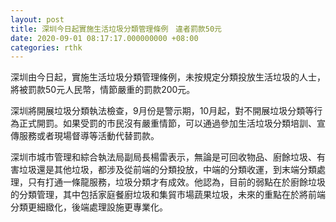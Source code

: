 ```yaml
---
layout: post
title: 深圳今日起實施生活垃圾分類管理條例　違者罰款50元
date: 2020-09-01 08:17:17.000000000 +08:00
categories: rthk
---
```


深圳由今日起，實施生活垃圾分類管理條例，未按規定分類投放生活垃圾的人士，將被罰款50元人民幣，情節嚴重的罰款200元。

深圳將開展垃圾分類執法檢查，9月份是警示期，10月起，對不開展垃圾分類等行為正式開罰。如果受罰的市民沒有嚴重情節，可以通過參加生活垃圾分類培訓、宣傳服務或者現場督導等活動代替罰款。

深圳市城市管理和綜合執法局副局長楊雷表示，無論是可回收物品、廚餘垃圾、有害垃圾還是其他垃圾，都涉及從前端的分類投放，中端的分類收運，到末端分類處理，只有打通一條龍服務，垃圾分類才有成效。他認為，目前的弱點在於廚餘垃圾的分類管理，其中包括家庭餐廚垃圾和集貿市場蔬果垃圾，未來的重點在於將前端分類更細緻化，後端處理設施更專業化。
